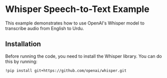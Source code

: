 # Whisper Speech-to-Text Example

This example demonstrates how to use OpenAI's Whisper model to transcribe audio from English to Urdu.

## Installation

Before running the code, you need to install the Whisper library. You can do this by running:

```bash
!pip install git+https://github.com/openai/whisper.git
